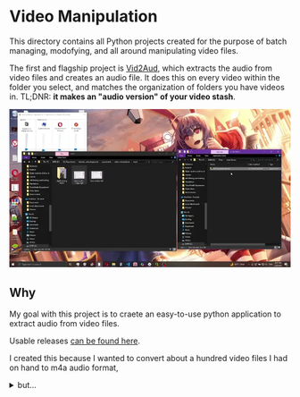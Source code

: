 # Video Manipulation

This directory contains all Python projects created for the purpose of batch managing, modofying, and all around manipulating video files.

The first and flagship project is [Vid2Aud](./vid2aud/), which extracts the audio from video files and creates an audio file. It does this on every video within the folder you select, and matches the organization of folders you have videos in. TL;DNR: **it makes an "audio version" of your video stash**.

![usage video](../../img/vid_manip/vid2aud%20ui%20demo.webp)

## Why

My goal with this project is to craete an easy-to-use python application to extract audio from video files.

Usable releases [can be found here](https://github.com/Jabulani-N/tutorials_and_playground/releases).

I created this because I wanted to convert about a hundred video files I had on hand to m4a audio format, <details>
<summary>but...</summary>


![why1a](../../img/vid_manip/monthly%20sub.PNG)

![why1b](../../img/vid_manip/one%20day%20trial.PNG)

![Fine, I'll do it myself](../../img/thanos_fine_ill_do_it_myself.png)
</details>

